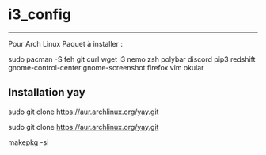 # i3_config
----------------------------------------------------------
Pour Arch Linux
Paquet à installer : 

sudo pacman -S feh git curl wget i3 nemo zsh polybar discord pip3 redshift gnome-control-center gnome-screenshot firefox vim okular

## Installation yay

sudo git clone https://aur.archlinux.org/yay.git

sudo git clone https://aur.archlinux.org/yay.git

makepkg -si
